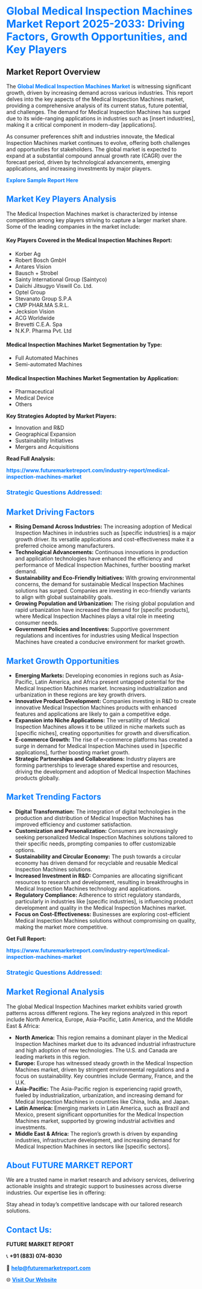 <h1 style="color: #007BFF;">Global Medical Inspection Machines Market Report 2025-2033: Driving Factors, Growth Opportunities, and Key Players</h1>

<section id="overview">
<h2>Market Report Overview</h2>
<p>The <a href="https://www.futuremarketreport.com/industry-report/medical-inspection-machines-market" style="color: #007BFF; text-decoration: none;"><strong>Global Medical Inspection Machines Market</strong></a> is witnessing significant growth, driven by increasing demand across various industries. This report delves into the key aspects of the Medical Inspection Machines market, providing a comprehensive analysis of its current status, future potential, and challenges. The demand for Medical Inspection Machines has surged due to its wide-ranging applications in industries such as [insert industries], making it a critical component in modern-day [applications].</p>
<p>As consumer preferences shift and industries innovate, the Medical Inspection Machines market continues to evolve, offering both challenges and opportunities for stakeholders. The global market is expected to expand at a substantial compound annual growth rate (CAGR) over the forecast period, driven by technological advancements, emerging applications, and increasing investments by major players.</p>
</section>

<section id="overview">
<p><a href="https://www.futuremarketreport.com/request-sample/reportId=87795" style="color: #007BFF; text-decoration: none;"><strong>Explore Sample Report Here</strong></a></p>
</section>

<section id="key-players">
<h2 style="color: #007BFF;">Market Key Players Analysis</h2>
<p>The Medical Inspection Machines market is characterized by intense competition among key players striving to capture a larger market share. Some of the leading companies in the market include:</p>
<h4>Key Players Covered in the Medical Inspection Machines Report:</h4>
<ul><li>Korber Ag</li><li>Robert Bosch GmbH</li><li>Antares Vision</li><li>Bausch + Strobel</li><li>Sainty International Group (Saintyco)</li><li>Daiichi Jitsugyo Viswill Co. Ltd.</li><li>Optel Group</li><li>Stevanato Group S.P.A</li><li>CMP PHAR.MA S.R.L.</li><li>Jecksion Vision</li><li>ACG Worldwide</li><li>Brevetti C.E.A. Spa</li><li>N.K.P. Pharma Pvt. Ltd</li></ul>
<h4>Medical Inspection Machines Market Segmentation by Type:</h4>
<ul><li>Full Automated Machines</li><li>Semi-automated Machines</li></ul>

<h4>Medical Inspection Machines Market Segmentation by Application:</h4>
<ul><li>Pharmaceutical</li><li>Medical Device</li><li>Others</li></ul>
<p><strong>Key Strategies Adopted by Market Players:</strong></p>
<ul>
<li>Innovation and R&D</li>
<li>Geographical Expansion</li>
<li>Sustainability Initiatives</li>
<li>Mergers and Acquisitions</li>
</ul>
</section>

<section>
<p><strong>Read Full Analysis: </strong></p><a href="https://www.futuremarketreport.com/industry-report/medical-inspection-machines-market" style="color: #007BFF; text-decoration: none;"><strong>https://www.futuremarketreport.com/industry-report/medical-inspection-machines-market</strong></a>
<h3 style="color: #007BFF;">Strategic Questions Addressed:</h3>
</section>

<section id="driving-factors">
<h2 style="color: #007BFF;">Market Driving Factors</h2>
<ul>
<li><strong>Rising Demand Across Industries:</strong> The increasing adoption of Medical Inspection Machines in industries such as [specific industries] is a major growth driver. Its versatile applications and cost-effectiveness make it a preferred choice among manufacturers.</li>
<li><strong>Technological Advancements:</strong> Continuous innovations in production and application technologies have enhanced the efficiency and performance of Medical Inspection Machines, further boosting market demand.</li>
<li><strong>Sustainability and Eco-Friendly Initiatives:</strong> With growing environmental concerns, the demand for sustainable Medical Inspection Machines solutions has surged. Companies are investing in eco-friendly variants to align with global sustainability goals.</li>
<li><strong>Growing Population and Urbanization:</strong> The rising global population and rapid urbanization have increased the demand for [specific products], where Medical Inspection Machines plays a vital role in meeting consumer needs.</li>
<li><strong>Government Policies and Incentives:</strong> Supportive government regulations and incentives for industries using Medical Inspection Machines have created a conducive environment for market growth.</li>
</ul>
</section>

<section id="growth-opportunities">
<h2 style="color: #007BFF;">Market Growth Opportunities</h2>
<ul>
<li><strong>Emerging Markets:</strong> Developing economies in regions such as Asia-Pacific, Latin America, and Africa present untapped potential for the Medical Inspection Machines market. Increasing industrialization and urbanization in these regions are key growth drivers.</li>
<li><strong>Innovative Product Development:</strong> Companies investing in R&D to create innovative Medical Inspection Machines products with enhanced features and applications are likely to gain a competitive edge.</li>
<li><strong>Expansion into Niche Applications:</strong> The versatility of Medical Inspection Machines allows it to be utilized in niche markets such as [specific niches], creating opportunities for growth and diversification.</li>
<li><strong>E-commerce Growth:</strong> The rise of e-commerce platforms has created a surge in demand for Medical Inspection Machines used in [specific applications], further boosting market growth.</li>
<li><strong>Strategic Partnerships and Collaborations:</strong> Industry players are forming partnerships to leverage shared expertise and resources, driving the development and adoption of Medical Inspection Machines products globally.</li>
</ul>
</section>

<section id="trending-factors">
<h2 style="color: #007BFF;">Market Trending Factors</h2>
<ul>
<li><strong>Digital Transformation:</strong> The integration of digital technologies in the production and distribution of Medical Inspection Machines has improved efficiency and customer satisfaction.</li>
<li><strong>Customization and Personalization:</strong> Consumers are increasingly seeking personalized Medical Inspection Machines solutions tailored to their specific needs, prompting companies to offer customizable options.</li>
<li><strong>Sustainability and Circular Economy:</strong> The push towards a circular economy has driven demand for recyclable and reusable Medical Inspection Machines solutions.</li>
<li><strong>Increased Investment in R&D:</strong> Companies are allocating significant resources to research and development, resulting in breakthroughs in Medical Inspection Machines technology and applications.</li>
<li><strong>Regulatory Compliance:</strong> Adherence to strict regulatory standards, particularly in industries like [specific industries], is influencing product development and quality in the Medical Inspection Machines market.</li>
<li><strong>Focus on Cost-Effectiveness:</strong> Businesses are exploring cost-efficient Medical Inspection Machines solutions without compromising on quality, making the market more competitive.</li>
</ul>
</section>

<section>
<p><strong>Get Full Report: </strong></p><a href="https://www.futuremarketreport.com/industry-report/medical-inspection-machines-market" style="color: #007BFF; text-decoration: none;"><strong>https://www.futuremarketreport.com/industry-report/medical-inspection-machines-market</strong></a>
<h3 style="color: #007BFF;">Strategic Questions Addressed:</h3>
</section>


<section id="regional-analysis">
<h2 style="color: #007BFF;">Market Regional Analysis</h2>
<p>The global Medical Inspection Machines market exhibits varied growth patterns across different regions. The key regions analyzed in this report include North America, Europe, Asia-Pacific, Latin America, and the Middle East & Africa:</p>
<ul>
<li><strong>North America:</strong> This region remains a dominant player in the Medical Inspection Machines market due to its advanced industrial infrastructure and high adoption of new technologies. The U.S. and Canada are leading markets in this region.</li>
<li><strong>Europe:</strong> Europe has witnessed steady growth in the Medical Inspection Machines market, driven by stringent environmental regulations and a focus on sustainability. Key countries include Germany, France, and the U.K.</li>
<li><strong>Asia-Pacific:</strong> The Asia-Pacific region is experiencing rapid growth, fueled by industrialization, urbanization, and increasing demand for Medical Inspection Machines in countries like China, India, and Japan.</li>
<li><strong>Latin America:</strong> Emerging markets in Latin America, such as Brazil and Mexico, present significant opportunities for the Medical Inspection Machines market, supported by growing industrial activities and investments.</li>
<li><strong>Middle East & Africa:</strong> The region’s growth is driven by expanding industries, infrastructure development, and increasing demand for Medical Inspection Machines in sectors like [specific sectors].</li>
</ul>
</section>

<footer>
<h2 style="color: #007BFF;">About FUTURE MARKET REPORT</h2>
<p>We are a trusted name in market research and advisory services, delivering actionable insights and strategic support to businesses across diverse industries. Our expertise lies in offering:</p>

<p>Stay ahead in today’s competitive landscape with our tailored research solutions.</p>

<h2 style="color: #007BFF;">Contact Us:</h2>
<p><strong>FUTURE MARKET REPORT</strong></p>
<p>📞 <strong>+91 (883) 074-8030</strong></p>
<p>📧 <strong><a href="mailto:help@futuremarketreport.com" style="color: #007BFF;">help@futuremarketreport.com</a></strong></p>
<p>🌐 <strong><a href="https://www.futuremarketreport.com/" style="color: #007BFF;">Visit Our Website</a></strong></p>
</footer>